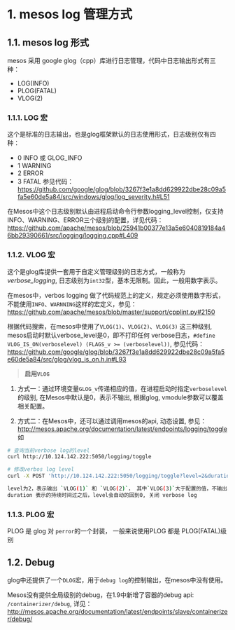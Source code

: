 
# 1. mesos log 管理方式

## 1.1. mesos log 形式

mesos 采用 google glog（cpp）库进行日志管理，代码中日志输出形式有三种：
* LOG(INFO)
* PLOG(FATAL)
* VLOG(2)

### 1.1.1. LOG 宏
这个是标准的日志输出，也是glog框架默认的日志使用形式，日志级别仅有四种：
* 0 INFO 或 GLOG_INFO
* 1 WARNING
* 2 ERROR
* 3 FATAL
参见代码： https://github.com/google/glog/blob/3267f3e1a8dd629922dbe28c09a5fa5e60de5a84/src/windows/glog/log_severity.h#L51

在Mesos中这个日志级别默认由进程启动命令行参数logging_level控制，仅支持INFO、WARNING、ERROR三个级别的配置，详见代码： https://github.com/apache/mesos/blob/25941b00377e13a5e6040819184a46bb29390661/src/logging/logging.cpp#L409


### 1.1.2. VLOG 宏

这个是glog库提供一套用于自定义管理级别的日志方式，一般称为*verbose_logging*, 日志级别为`int32`型，基本无限制。因此，一般用数字表示。

在mesos中，verbos logging 做了代码规范上的定义，规定必须使用数字形式，不能使用`INFO`、`WARNNING`这样的宏定义，参见： https://github.com/apache/mesos/blob/master/support/cpplint.py#2150

根据代码搜索，在mesos中使用了`VLOG(1)`、`VLOG(2)`、`VLOG(3)` 这三种级别, mesos启动时默认verbose_level是0，即不打印任何 verbose日志，`#define VLOG_IS_ON(verboselevel) (FLAGS_v >= (verboselevel))`, 参见代码：https://github.com/google/glog/blob/3267f3e1a8dd629922dbe28c09a5fa5e60de5a84/src/glog/vlog_is_on.h.in#L93

> **启用`VLOG`**

1. 方式一：通过环境变量`GLOG_v`传递相应的值，在进程启动时指定`verboselevel`的级别, 在Mesos中默认是0，表示不输出, 根据glog, vmodule参数可以覆盖相关配置。

2. 方式二：在Mesos中，还可以通过调用mesos的api, 动态设置, 参见：http://mesos.apache.org/documentation/latest/endpoints/logging/toggle 如
```bash
# 查询当前verbose log的level
curl http://10.124.142.222:5050/logging/toggle

# 修改verbos log level
curl -X POST 'http://10.124.142.222:5050/logging/toggle?level=2&duration=2mins'

level为2，表示输出 `VLOG(1)` 和 `VLOG(2)`， 其中`VLOG(3)`大于配置的值，不输出
duration 表示的持续时间过之后，level会自动的回到0, 关闭 verbose log

```

### 1.1.3. PLOG 宏

PLOG 是 glog 对 `perror`的一个封装， 一般来说使用PLOG 都是 PLOG(FATAL)级别

## 1.2. Debug

glog中还提供了一个`DLOG`宏，用于`debug log`的控制输出，在mesos中没有使用。

Mesos没有提供全局级别的debug，在1.9中新增了容器的debug api: `/containerizer/debug`, 详见：http://mesos.apache.org/documentation/latest/endpoints/slave/containerizer/debug/